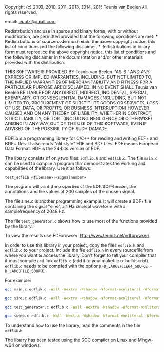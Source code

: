 
Copyright (c) 2009, 2010, 2011, 2013, 2014, 2015 Teunis van Beelen
All rights reserved.

email: teuniz@gmail.com

Redistribution and use in source and binary forms, with or without
modification, are permitted provided that the following conditions are met:
     * Redistributions of source code must retain the above copyright
       notice, this list of conditions and the following disclaimer.
     * Redistributions in binary form must reproduce the above copyright
       notice, this list of conditions and the following disclaimer in the
       documentation and/or other materials provided with the distribution.

THIS SOFTWARE IS PROVIDED BY Teunis van Beelen ''AS IS'' AND ANY
EXPRESS OR IMPLIED WARRANTIES, INCLUDING, BUT NOT LIMITED TO, THE IMPLIED
WARRANTIES OF MERCHANTABILITY AND FITNESS FOR A PARTICULAR PURPOSE ARE
DISCLAIMED. IN NO EVENT SHALL Teunis van Beelen BE LIABLE FOR ANY
DIRECT, INDIRECT, INCIDENTAL, SPECIAL, EXEMPLARY, OR CONSEQUENTIAL DAMAGES
(INCLUDING, BUT NOT LIMITED TO, PROCUREMENT OF SUBSTITUTE GOODS OR SERVICES;
LOSS OF USE, DATA, OR PROFITS; OR BUSINESS INTERRUPTION) HOWEVER CAUSED AND
ON ANY THEORY OF LIABILITY, WHETHER IN CONTRACT, STRICT LIABILITY, OR TORT
(INCLUDING NEGLIGENCE OR OTHERWISE) ARISING IN ANY WAY OUT OF THE USE OF THIS
SOFTWARE, EVEN IF ADVISED OF THE POSSIBILITY OF SUCH DAMAGE.




EDFlib is a programming library for C/C++ for reading and writing EDF+ and BDF+ files.
It also reads "old style" EDF and BDF files.
EDF means European Data Format. BDF is the 24-bits version of EDF.

The library consists of only two files: `edflib.h` and `edflib.c`.
The file `main.c` can be used to compile a program that demonstrates the working and
capabilities of the library. Use it as follows:

`test_edflib <filename> <signalnumber>`

The program will print the properties of the EDF/BDF-header, the annotations and
the values of 200 samples of the chosen signal.

The file sine.c is another programming example. It will create a BDF+ file containing
the signal "sine", a 1 Hz sinoidal waveform with a samplefrequency of 2048 Hz.

The file `test_generator.c` shows how to use most of the functions provided by the library.

To view the results use EDFbrowser:  http://www.teuniz.net/edfbrowser/


In order to use this library in your project, copy the files `edflib.h` and `edflib.c` to
your project. Include the file `edflib.h` in every sourcefile from where you want
to access the library. Don't forget to tell your compiler that it must compile
and link `edflib.c` (add it to your makefile or buildscript).
`edflib.c` needs to be compiled with the options `-D_LARGEFILE64_SOURCE -D_LARGEFILE_SOURCE`.

For example:
```bash
gcc main.c edflib.c -Wall -Wextra -Wshadow -Wformat-nonliteral -Wformat-security -Wtype-limits -g -D_LARGEFILE64_SOURCE -D_LARGEFILE_SOURCE -o test_edflib

gcc sine.c edflib.c -Wall -Wextra -Wshadow -Wformat-nonliteral -Wformat-security -Wtype-limits -g -D_LARGEFILE64_SOURCE -D_LARGEFILE_SOURCE -lm -o sine

gcc test_generator.c edflib.c -Wall -Wextra -Wshadow -Wformat-nonliteral -Wformat-security -Wtype-limits -g -D_LARGEFILE64_SOURCE -D_LARGEFILE_SOURCE -lm -o testgenerator

gcc sweep.c edflib.c -Wall -Wextra -Wshadow -Wformat-nonliteral -Wformat-security -Wtype-limits -g -D_LARGEFILE64_SOURCE -D_LARGEFILE_SOURCE -lm -o sweep
```

To understand how to use the library, read the comments in the file `edflib.h`.

The library has been tested using the GCC compiler on Linux and Mingw-w64 on windows.




